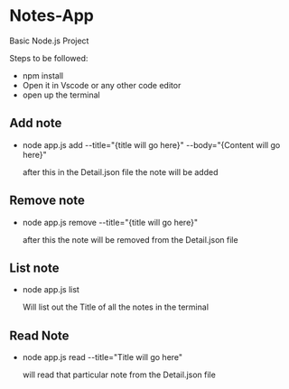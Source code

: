 # Notes-App

Basic Node.js Project

Steps to be followed:

- npm install
- Open it in Vscode or any other code editor
- open up the terminal

## Add note

- node app.js add --title="{title will go here}" --body="{Content will go here}"

  after this in the Detail.json file the note will be added

## Remove note

- node app.js remove --title="{title will go here}"

  after this the note will be removed from the Detail.json file

## List note

- node app.js list

  Will list out the Title of all the notes in the terminal

## Read Note

- node app.js read --title="Title will go here"

  will read that particular note from the Detail.json file
